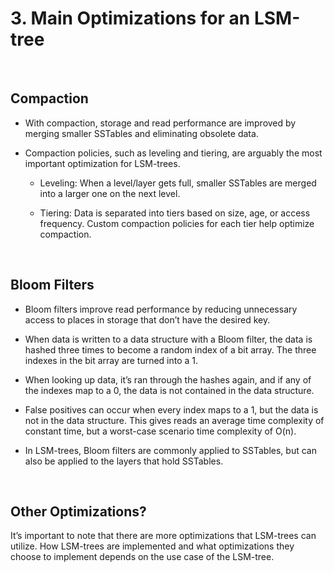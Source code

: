 # 3. Main Optimizations for an LSM-tree

<br>

## Compaction

- With compaction, storage and read performance are improved by merging smaller SSTables and eliminating obsolete data.

- Compaction policies, such as leveling and tiering, are arguably the most important optimization for LSM-trees.

    - Leveling: When a level/layer gets full, smaller SSTables are merged into a larger one on the next level.

    - Tiering: Data is separated into tiers based on size, age, or access frequency. Custom compaction policies for each tier help optimize compaction.

<br>

## Bloom Filters

- Bloom filters improve read performance by reducing unnecessary access to places in storage that don’t have the desired key.

- When data is written to a data structure with a Bloom filter, the data is hashed three times to become a random index of a bit array. The three indexes in the bit array are turned into a 1.

- When looking up data, it’s ran through the hashes again, and if any of the indexes map to a 0, the data is not contained in the data structure.

- False positives can occur when every index maps to a 1, but the data is not in the data structure. This gives reads an average time complexity of constant time, but a worst-case scenario time complexity of O(n).

- In LSM-trees, Bloom filters are commonly applied to SSTables, but can also be applied to the layers that hold SSTables.

<br>

## Other Optimizations?

It’s important to note that there are more optimizations that LSM-trees can utilize. How LSM-trees are implemented and what optimizations they choose to implement depends on the use case of the LSM-tree.